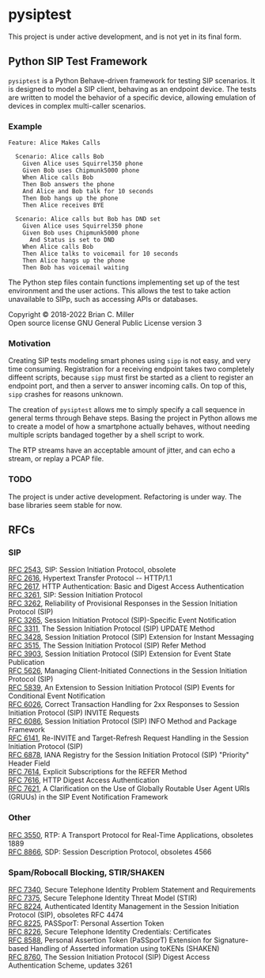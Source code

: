 # pysiptest

This project is under active development, and is not yet in its final form.

## Python SIP Test Framework

`pysiptest` is a Python Behave-driven framework for testing SIP scenarios.
It is designed to model a SIP client, behaving as an endpoint device.  The
tests are written to model the behavior of a specific device, allowing
emulation of devices in complex multi-caller scenarios.

### Example

    Feature: Alice Makes Calls

      Scenario: Alice calls Bob
        Given Alice uses Squirrel350 phone
        Given Bob uses Chipmunk5000 phone
        When Alice calls Bob
        Then Bob answers the phone
        And Alice and Bob talk for 10 seconds
        Then Bob hangs up the phone
        Then Alice receives BYE

      Scenario: Alice calls but Bob has DND set
        Given Alice uses Squirrel350 phone
        Given Bob uses Chipmunk5000 phone
          And Status is set to DND
        When Alice calls Bob
        Then Alice talks to voicemail for 10 seconds
        Then Alice hangs up the phone
        Then Bob has voicemail waiting

The Python step files contain functions implementing set up of the
test environment and the user actions.  This allows the test to take
action unavailable to SIPp, such as accessing APIs or databases.

Copyright &copy; 2018-2022 Brian C. Miller<br>
Open source license GNU General Public License version 3

### Motivation

Creating SIP tests modeling smart phones using `sipp` is not easy, and very
time consuming.  Registration for a receiving endpoint takes two completely
diffeent scripts, because `sipp` must first be started as a client to
register an endpoint port, and then a server to answer incoming calls.  On top
of this, `sipp` crashes for reasons unknown.

The creation of `pysiptest` allows me to simply specify a call sequence in
general terms through Behave steps.  Basing the project in Python allows
me to create a model of how a smartphone actually behaves, without needing
multiple scripts bandaged together by a shell script to work.

The RTP streams have an acceptable amount of jitter, and can echo a stream,
or replay a PCAP file.

### TODO

The project is under active development.  Refactoring is under way.  The base
libraries seem stable for now.

## RFCs

### SIP

[RFC 2543](https://datatracker.ietf.org/doc/html/rfc2543), SIP: Session Initiation Protocol, obsolete<br>
[RFC 2616](https://datatracker.ietf.org/doc/html/rfc2616), Hypertext Transfer Protocol -- HTTP/1.1<br>
[RFC 2617](https://datatracker.ietf.org/doc/html/rfc2617), HTTP Authentication: Basic and Digest Access Authentication<br>
[RFC 3261](https://datatracker.ietf.org/doc/html/rfc3261.html), SIP: Session Initiation Protocol<br>
[RFC 3262](https://datatracker.ietf.org/doc/html/rfc3262.html), Reliability of Provisional Responses in the Session Initiation Protocol (SIP)<br>
[RFC 3265](https://datatracker.ietf.org/doc/html/rfc3265.html), Session Initiation Protocol (SIP)-Specific Event Notification<br>
[RFC 3311](https://datatracker.ietf.org/doc/html/rfc3311.html), The Session Initiation Protocol (SIP) UPDATE Method<br>
[RFC 3428](https://datatracker.ietf.org/doc/html/rfc3428.html), Session Initiation Protocol (SIP) Extension for Instant Messaging<br>
[RFC 3515](https://datatracker.ietf.org/doc/html/rfc3515.html), The Session Initiation Protocol (SIP) Refer Method<br>
[RFC 3903](https://datatracker.ietf.org/doc/html/rfc3903.html), Session Initiation Protocol (SIP) Extension for Event State Publication<br>
[RFC 5626](https://datatracker.ietf.org/doc/html/rfc5626.html), Managing Client-Initiated Connections in the Session Initiation Protocol (SIP)<br>
[RFC 5839](https://datatracker.ietf.org/doc/html/rfc5839.html), An Extension to Session Initiation Protocol (SIP) Events for Conditional Event Notification<br>
[RFC 6026](https://datatracker.ietf.org/doc/html/rfc6026.html), Correct Transaction Handling for 2xx Responses to Session Initiation Protocol (SIP) INVITE Requests<br>
[RFC 6086](https://datatracker.ietf.org/doc/html/rfc6086.html), Session Initiation Protocol (SIP) INFO Method and Package Framework<br>
[RFC 6141](https://datatracker.ietf.org/doc/html/rfc6141.html), Re-INVITE and Target-Refresh Request Handling in the Session Initiation Protocol (SIP)<br>
[RFC 6878](https://datatracker.ietf.org/doc/html/rfc6878.html), IANA Registry for the Session Initiation Protocol (SIP) "Priority" Header Field<br>
[RFC 7614](https://datatracker.ietf.org/doc/html/rfc7614.html), Explicit Subscriptions for the REFER Method<br>
[RFC 7616](https://datatracker.ietf.org/doc/html/rfc7616.html), HTTP Digest Access Authentication<br>
[RFC 7621](https://datatracker.ietf.org/doc/html/rfc7621.html), A Clarification on the Use of Globally Routable User Agent URIs (GRUUs) in the SIP Event Notification Framework<br>

### Other

[RFC 3550](https://datatracker.ietf.org/doc/html/rfc3550), RTP: A Transport Protocol for Real-Time Applications, obsoletes 1889<br>
[RFC 8866](https://datatracker.ietf.org/doc/html/rfc8866), SDP: Session Description Protocol, obsoletes 4566

### Spam/Robocall Blocking, STIR/SHAKEN

[RFC 7340](https://datatracker.ietf.org/doc/html/rfc7340), Secure Telephone Identity Problem Statement and Requirements<br>
[RFC 7375](https://datatracker.ietf.org/doc/html/rfc7375), Secure Telephone Identity Threat Model (STIR)<br>
[RFC 8224](https://datatracker.ietf.org/doc/html/rfc8224), Authenticated Identity Management in the Session Initiation Protocol (SIP), obsoletes RFC 4474<br>
[RFC 8225](https://datatracker.ietf.org/doc/html/rfc8225), PASSporT: Personal Assertion Token<br>
[RFC 8226](https://datatracker.ietf.org/doc/html/rfc8226), Secure Telephone Identity Credentials: Certificates<br>
[RFC 8588](https://datatracker.ietf.org/doc/html/rfc8588), Personal Assertion Token (PaSSporT) Extension for Signature-based Handling of Asserted information using toKENs (SHAKEN)<br>
[RFC 8760](https://datatracker.ietf.org/doc/html/rfc8760), The Session Initiation Protocol (SIP) Digest Access Authentication Scheme, updates 3261
